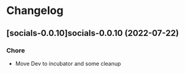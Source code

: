 # Changelog



## [socials-0.0.10]socials-0.0.10 (2022-07-22)

### Chore

- Move Dev to incubator and some cleanup
  
  